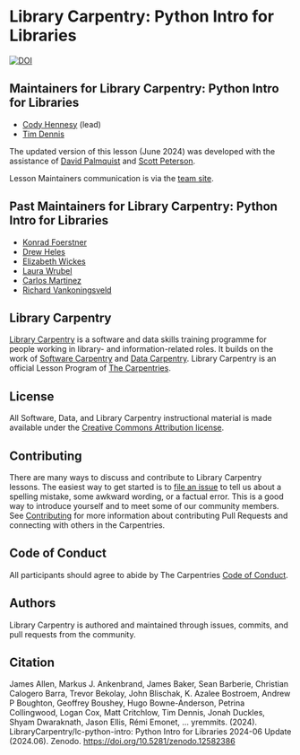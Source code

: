 # Library Carpentry: Python Intro for Libraries

[![DOI](https://zenodo.org/badge/DOI/10.5281/zenodo.12582386.svg)](https://doi.org/10.5281/zenodo.12582386)

## Maintainers for Library Carpentry: Python Intro for Libraries
- [Cody Hennesy](https://github.com/chennesy) (lead)
- [Tim Dennis](https://github.com/jt14den)

The updated version of this lesson (June 2024) was developed with the assistance of [David Palmquist](https://github.com/quist00) and [Scott Peterson](https://github.com/scottcpeterson).

Lesson Maintainers communication is via the [team site](https://github.com/orgs/LibraryCarpentry/teams/lc-python-intro-maintainers).

## Past Maintainers for Library Carpentry: Python Intro for Libraries
- [Konrad Foerstner](https://github.com/konrad)
- [Drew Heles](https://github.com/dheles)
- [Elizabeth Wickes](https://github.com/elliewix)
- [Laura Wrubel](https://github.com/lwrubel)
- [Carlos Martinez](https://github.com/c-martinez)
- [Richard Vankoningsveld](https://github.com/richyvk)

## Library Carpentry

[Library Carpentry](https://librarycarpentry.org) is a software and data skills training programme for people working in library- and information-related roles. It builds on the work of [Software Carpentry](https://software-carpentry.org/) and [Data Carpentry](https://www.datacarpentry.org/). Library Carpentry is an official Lesson Program of [The Carpentries](https://carpentries.org/).

## License

All Software, Data, and Library Carpentry instructional material is made available under the [Creative Commons Attribution
license](LICENSE.md).

## Contributing

There are many ways to discuss and contribute to Library Carpentry lessons. The easiest way to get started is to [file an issue](https://github.com/LibraryCarpentry/lc-python-intro/issues) to tell us about a spelling mistake, some awkward wording, or a factual error. This is a good way to introduce yourself and to meet some of our community members. See [Contributing](CONTRIBUTING.md) for more information about contributing Pull Requests and connecting with others in the Carpentries.

## Code of Conduct

All participants should agree to abide by The Carpentries [Code of Conduct](https://docs.carpentries.org/topic_folders/policies/code-of-conduct.html).

## Authors

Library Carpentry is authored and maintained through issues, commits, and pull requests from the community.

## Citation

James Allen, Markus J. Ankenbrand, James Baker, Sean Barberie, Christian Calogero Barra, Trevor Bekolay, John Blischak, K. Azalee Bostroem, Andrew P Boughton, Geoffrey Boushey, Hugo Bowne-Anderson, Petrina Collingwood, Logan Cox, Matt Critchlow, Tim Dennis, Jonah Duckles, Shyam Dwaraknath, Jason Ellis, Rémi Emonet, … yremmits. (2024). LibraryCarpentry/lc-python-intro: Python Intro for Libraries 2024-06 Update (2024.06). Zenodo. https://doi.org/10.5281/zenodo.12582386


